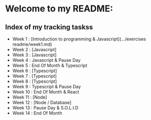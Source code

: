 # Welcome to my README:

## Index of my tracking taskss

- Week 1 : [Introduction to programming & Javascript](.../exercises readme/week1.md)
- Week 2 : [Javascript]
- Week 3 : [Javascript]
- Week 4 : Javascript & Pause Day
- Week 5 : End Of Month & Typescript
- Week 6 : [Typescript]
- Week 7 : [Typescript]
- Week 8 : [Typescript]
- Week 9 : Typescript & Pause Day
- Week 10 : End Of Month & React
- Week 11 : [Node]
- Week 12 : [Node / Database]
- Week 13 : Pause Day & S.O.L.I.D
- Week 14 : End Of Month

